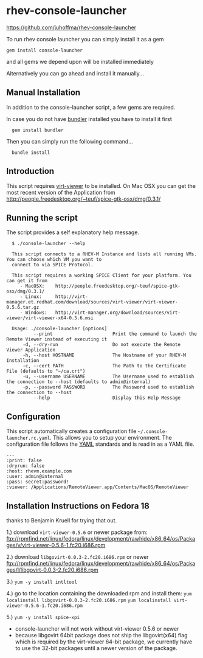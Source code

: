 # rhev-console-launcher
https://github.com/juhoffma/rhev-console-launcher

To run rhev console launcher you can simply install it as a gem
```
gem install console-launcher
```
and all gems we depend upon will be installed immediately

Alternatively you can go ahead and install it manually...

## Manual Installation

In addition to the console-launcher script, a few gems are required. 

In case you do not have [bundler](http://gembundler.com) installed you have to install it first

```
  gem install bundler
```

Then you can simply run the following command...

```
  bundle install
```

## Introduction
This script requires [virt-viewer](http://spice-space.org/download.html) to be installed. On Mac OSX you can get the most recent version of the Application from http://people.freedesktop.org/~teuf/spice-gtk-osx/dmg/0.3.1/

## Running the script
The script provides a self explanatory help message.
```
  $ ./console-launcher --help

  This script connects to a RHEV-M Instance and lists all running VMs. You can choose which VM you want to
  connect to via SPICE Protocol.

  This script requires a working SPICE Client for your platform. You can get it from
     - MacOSX:    http://people.freedesktop.org/~teuf/spice-gtk-osx/dmg/0.3.1/
     - Linux:     http://virt-manager.et.redhat.com/download/sources/virt-viewer/virt-viewer-0.5.6.tar.gz
     - Windows:   http://virt-manager.org/download/sources/virt-viewer/virt-viewer-x64-0.5.6.msi

  Usage: ./console-launcher [options]
          --print                      Print the command to launch the Remote Viewer instead of executing it
      -d, --dry-run                    Do not execute the Remote Viewer Application
      -h, --host HOSTNAME              The Hostname of your RHEV-M Installation
      -c, --cert PATH                  The Path to the Certificate File (defaults to "~/ca.crt")
      -u, --username USERNAME          The Username used to establish the connection to --host (defaults to admin@internal)
      -p, --password PASSWORD          The Password used to establish the connection to --host
          --help                       Display this Help Message
```

## Configuration
This script automatically creates a configuration file `~/.console-launcher.rc.yaml`. This allows you to setup your environment. The configuration file follows the [YAML](http://www.yaml.org) standards and is read in as a YAML file.
```
---
:print: false
:dryrun: false
:host: rhevm.example.com
:user: admin@internal
:pass: secret:password!
:viewer: /Applications/RemoteViewer.app/Contents/MacOS/RemoteViewer
```            

## Installation Instructions on Fedora 18

thanks to Benjamin Kruell for trying that out.

1.) download `virt-viewer-0.5.6` or newer package from:
ftp://rpmfind.net/linux/fedora/linux/development/rawhide/x86_64/os/Packages/v/virt-viewer-0.5.6-1.fc20.i686.rpm

2.) download `libgovirt-0.0.3-2.fc20.i686.rpm` or newer
ftp://rpmfind.net/linux/fedora/linux/development/rawhide/x86_64/os/Packages/l/libgovirt-0.0.3-2.fc20.i686.rpm

3.) `yum -y install intltool`

4.) go to the location containing the downloaded rpm and install them:
`yum localinstall libgovirt-0.0.3-2.fc20.i686.rpm`
`yum localinstall virt-viewer-0.5.6-1.fc20.i686.rpm`

5.) `yum -y install spice-xpi`

* console-launcher will not work without virt-viewer 0.5.6 or newer
* because libgovirt 64bit package does not ship the libgovirt(x64) flag which is required by the virt-viewer 64-bit package, we currently have to use the 32-bit packages until a newer version of the package.

